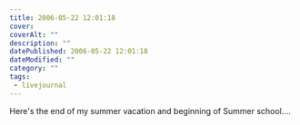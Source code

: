 ```yaml
---
title: 2006-05-22 12:01:18
cover: 
coverAlt: ""
description: ""
datePublished: 2006-05-22 12:01:18
dateModified: ""
category: ""
tags:
 - livejournal
---
```


Here's the end of my summer vacation and beginning of Summer school....
